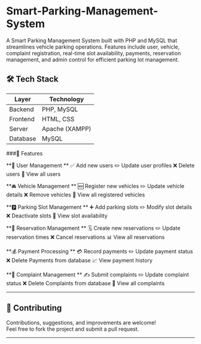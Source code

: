 # Smart-Parking-Management-System
A Smart Parking Management System built with PHP and MySQL that streamlines vehicle parking operations. Features include user, vehicle, complaint registration, real-time slot availability,  payments, reservation management, and admin control for efficient parking lot management.

## 🛠️ Tech Stack

| Layer        | Technology             |
|--------------|------------------------|
| Backend      | PHP, MySQL             |
| Frontend     | HTML, CSS              |
| Server       | Apache (XAMPP)         |
| Database     | MySQL                  |

###🌟 Features

**🔹 User Management
**
✅ Add new users
✏️ Update user profiles
❌ Delete users
👀 View all users

**🚘 Vehicle Management
**
🆕 Register new vehicles
✏️ Update vehicle details
❌ Remove vehicles
👀 View all registered vehicles

**🅿️ Parking Slot Management
**
➕ Add parking slots
✏️ Modify slot details
❌ Deactivate slots
👀 View slot availability

**📅 Reservation Management
**
🗓️ Create new reservations
✏️ Update reservation times
❌ Cancel reservations
📊 View all reservations

**💰 Payment Processing
**
💳 Record payments
✏️ Update payment status
❌ Delete Payments from database
📈 View payment history

**📢 Complaint Management
**
✍️ Submit complaints
✏️ Update complaint status
❌ Delete Complaints from database
👀 View all complaints

---

## 🤝 Contributing

Contributions, suggestions, and improvements are welcome!  
Feel free to fork the project and submit a pull request.

---
